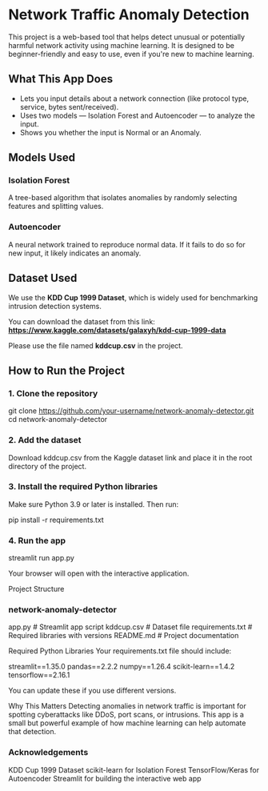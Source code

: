 # Network Traffic Anomaly Detection

This project is a web-based tool that helps detect unusual or potentially harmful network activity using machine learning. It is designed to be beginner-friendly and easy to use, even if you're new to machine learning.

## What This App Does

- Lets you input details about a network connection (like protocol type, service, bytes sent/received).
- Uses two models — Isolation Forest and Autoencoder — to analyze the input.
- Shows you whether the input is Normal or an Anomaly.

## Models Used

### Isolation Forest
A tree-based algorithm that isolates anomalies by randomly selecting features and splitting values.

### Autoencoder
A neural network trained to reproduce normal data. If it fails to do so for new input, it likely indicates an anomaly.

## Dataset Used

We use the **KDD Cup 1999 Dataset**, which is widely used for benchmarking intrusion detection systems.

You can download the dataset from this link:  
**https://www.kaggle.com/datasets/galaxyh/kdd-cup-1999-data**

Please use the file named **kddcup.csv** in the project.

## How to Run the Project

### 1. Clone the repository

git clone https://github.com/your-username/network-anomaly-detector.git
cd network-anomaly-detector

### 2. Add the dataset
Download kddcup.csv from the Kaggle dataset link and place it in the root directory of the project.

### 3. Install the required Python libraries
Make sure Python 3.9 or later is installed. Then run:

pip install -r requirements.txt

### 4. Run the app

streamlit run app.py

Your browser will open with the interactive application.

Project Structure

### network-anomaly-detector

app.py               # Streamlit app script
kddcup.csv           # Dataset file
requirements.txt     # Required libraries with versions
README.md            # Project documentation


Required Python Libraries
Your requirements.txt file should include:

streamlit==1.35.0
pandas==2.2.2
numpy==1.26.4
scikit-learn==1.4.2
tensorflow==2.16.1

You can update these if you use different versions.

Why This Matters
Detecting anomalies in network traffic is important for spotting cyberattacks like DDoS, port scans, or intrusions. This app is a small but powerful example of how machine learning can help automate that detection.

### Acknowledgements

KDD Cup 1999 Dataset
scikit-learn for Isolation Forest
TensorFlow/Keras for Autoencoder
Streamlit for building the interactive web app
